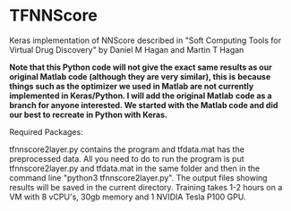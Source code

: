 # TFNNScore
Keras implementation of NNScore described in "Soft Computing Tools for Virtual Drug Discovery" by Daniel M Hagan and Martin T Hagan

**Note that this Python code will not give the exact same results as our original Matlab code (although they are very similar), this is** **because things such as the optimizer we used in Matlab are not currently implemented in Keras/Python. I will add the original Matlab** **code as a branch for anyone interested. We started with the Matlab code and did our best to recreate in Python with Keras.**

Required Packages:


tfnnscore2layer.py contains the program and tfdata.mat has the preprocessed data. All you need to do to run the program is put tfnnscore2layer.py and tfdata.mat in the same folder and then in the command line "python3 tfnnscore2layer.py". The output files showing results will be saved in the current directory. Training takes 1-2 hours on a VM with 8 vCPU's, 30gb memory and 1 NVIDIA Tesla P100 GPU.
